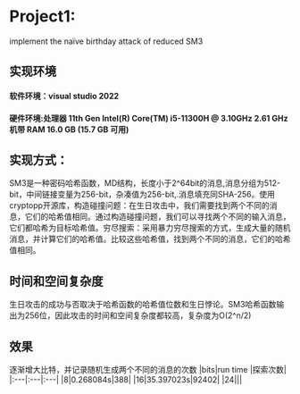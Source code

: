 
# Project1:  
implement the naïve birthday attack of reduced SM3
## 实现环境
#### 软件环境：visual studio 2022
#### 硬件环境:处理器	11th Gen Intel(R) Core(TM) i5-11300H @ 3.10GHz   2.61 GHz 机带 RAM	16.0 GB (15.7 GB 可用)
## 实现方式：
SM3是一种密码哈希函数，MD结构，长度小于2^64bit的消息,消息分组为512-bit，中间链接变量为256-bit，杂凑值为256-bit,.消息填充同SHA-256。使用cryptopp开源库，构造碰撞问题：在生日攻击中，我们需要找到两个不同的消息，它们的哈希值相同。通过构造碰撞问题，我们可以寻找两个不同的输入消息，它们都哈希为目标哈希值。穷尽搜索：采用暴力穷尽搜索的方式，生成大量的随机消息，并计算它们的哈希值。比较这些哈希值，找到两个不同的消息，它们的哈希值相同。
## 时间和空间复杂度
生日攻击的成功与否取决于哈希函数的哈希值位数和生日悖论。SM3哈希函数输出为256位，因此攻击的时间和空间复杂度都较高，复杂度为O(2^n/2)
## 效果
逐渐增大比特，并记录随机生成两个不同的消息的次数
|bits|run time |探索次数|
|:---|:---|:---|
|8|0.268084s|388|
|16|35.397023s|92402|
|24|||




